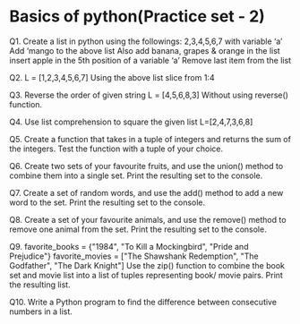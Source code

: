 # Basics of python(Practice set - 2)

Q1. Create a list in python using the followings: 2,3,4,5,6,7 with variable ‘a’
Add ‘mango to the above list
Also add banana, grapes & orange in the list
insert apple in the 5th position of a variable ‘a’
Remove last item from the list


Q2. L = [1,2,3,4,5,6,7]
    Using the above list slice from 1:4
    
Q3. Reverse the order of given string L = [4,5,6,8,3] Without using reverse() function.

Q4. Use list comprehension to square the given list L=[2,4,7,3,6,8]

Q5. Create a function that takes in a tuple of integers and returns the sum of the integers. Test the
function with a tuple of your choice.

Q6. Create two sets of your favourite fruits, and use the union() method to combine them into a single set.
Print the resulting set to the console.

Q7. Create a set of random words, and use the add() method to add a new word to the set. Print the
resulting set to the console.

Q8. Create a set of your favourite animals, and use the remove() method to remove one animal from the
set. Print the resulting set to the console.

Q9. favorite_books = {"1984", "To Kill a Mockingbird", "Pride and Prejudice"}
favorite_movies = ["The Shawshank Redemption", "The Godfather", "The Dark Knight"]
Use the zip() function to combine the book set and movie list into a list of tuples representing book/
movie pairs. Print the resulting list.

Q10. Write a Python program to find the difference between consecutive numbers in a list.
